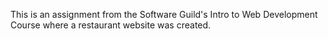 This is an assignment from the Software Guild's Intro to Web Development Course where a restaurant website was created.
